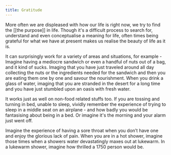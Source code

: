```yaml
---
title: Gratitude
---
```


More often we are displeased with how our life is right now, we try to find the [[the purpose]] in life. Though it's a difficult process to search for, understand and even conceptualise a meaning for life, often times being grateful for what we have at present makes us realise the beauty of life as it is.

It can surprisingly work for a variety of areas and situations, for example -
Imagine having a mediocre sandwich or even a handful of nuts out of a bag, and it kind of sucks. Imaging that you have just traveled around all day collecting the nuts or the ingredients needed for the sandwich and then you are eating them one by one and savour the nourishment.
When you drink a glass of water, imaging that you are stranded in the desert for a long time and you have just stumbled upon an oasis with fresh water.

It works just as well on non-food related stuffs too.
If you are tossing and turning in bed, unable to sleep, vividly remember the experience of trying to sleep in a middle seat on an airplane - and how badly you would be fantasising about being in a bed.
Or imagine it's the morning and your alarm just went off.

Imagine the experience of having a sore throat when you don’t have one and enjoy the glorious lack of pain. When you are in a hot shower, imagine those times when a showers water devastatingly maxes out at lukewarm. In a lukewarm shower, imagine how thrilled a 1750 person would be.
